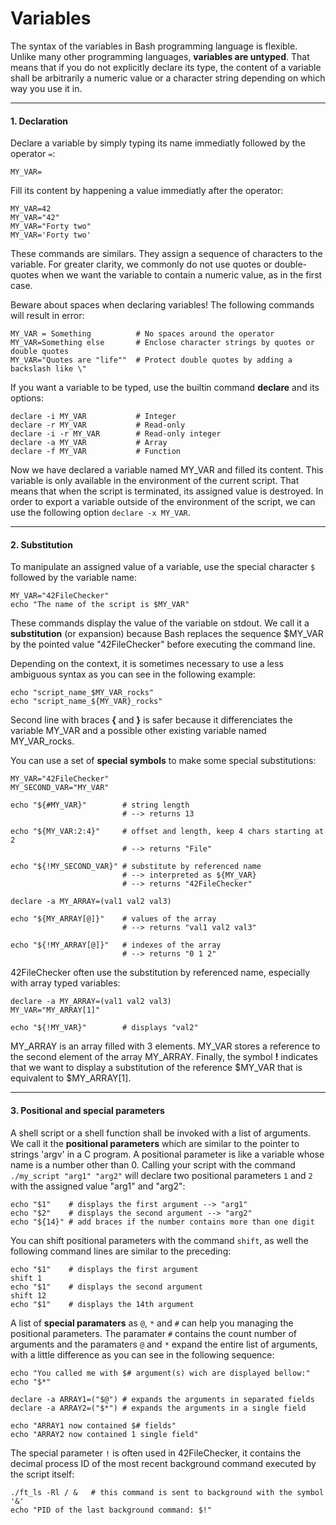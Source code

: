# Variables

The syntax of the variables in Bash programming language is flexible. Unlike many other programming languages, **variables are untyped**. That means that if you do not explicitly declare its type, the content of a variable shall be arbitrarily a numeric value or a character string depending on which way you use it in.

***

#### <a name="part1"></a>1. Declaration

Declare a variable by simply typing its name immediatly followed by the operator `=`:

```shell
MY_VAR=
```

Fill its content by happening a value immediatly after the operator:

```shell
MY_VAR=42
MY_VAR="42"
MY_VAR="Forty two"
MY_VAR='Forty two'
```

These commands are similars. They assign a sequence of characters to the variable.
For greater clarity, we commonly do not use quotes or double-quotes when we want the variable to contain a numeric value, as in the first case.

Beware about spaces when declaring variables! 
The following commands will result in error:

```shell
MY_VAR = Something          # No spaces around the operator
MY_VAR=Something else       # Enclose character strings by quotes or double quotes
MY_VAR="Quotes are "life""  # Protect double quotes by adding a backslash like \"
```

If you want a variable to be typed, use the builtin command **declare** and its options:

```shell
declare -i MY_VAR           # Integer
declare -r MY_VAR           # Read-only
declare -i -r MY_VAR        # Read-only integer
declare -a MY_VAR           # Array
declare -f MY_VAR           # Function
```

Now we have declared a variable named MY_VAR and filled its content. This variable is only available in the environment of the current script. That means that when the script is terminated, its assigned value is destroyed. In order to export a variable outside of the environment of the script, we can use the following option `declare -x MY_VAR`.

***

#### <a name="part2"></a>2. Substitution

To manipulate an assigned value of a variable, use the special character `$` followed by the variable name:

```shell
MY_VAR="42FileChecker"
echo "The name of the script is $MY_VAR"
```

These commands display the value of the variable on stdout. We call it a **substitution** (or expansion) because Bash replaces the sequence $MY_VAR by the pointed value "42FileChecker" before executing the command line.

Depending on the context, it is sometimes necessary to use a less ambiguous syntax as you can see in the following example:

```shell
echo "script_name_$MY_VAR_rocks"
echo "script_name_${MY_VAR}_rocks"
```

Second line with braces **{** and **}** is safer because it differenciates the variable MY_VAR and a possible other existing variable named MY_VAR_rocks.

You can use a set of **special symbols** to make some special substitutions:

```shell
MY_VAR="42FileChecker"
MY_SECOND_VAR="MY_VAR"

echo "${#MY_VAR}"        # string length
                         # --> returns 13

echo "${MY_VAR:2:4}"     # offset and length, keep 4 chars starting at 2
                         # --> returns "File"

echo "${!MY_SECOND_VAR}" # substitute by referenced name
                         # --> interpreted as ${MY_VAR}
                         # --> returns "42FileChecker"

declare -a MY_ARRAY=(val1 val2 val3)

echo "${MY_ARRAY[@]}"    # values of the array 
                         # --> returns "val1 val2 val3"

echo "${!MY_ARRAY[@]}"   # indexes of the array 
                         # --> returns "0 1 2"
```

42FileChecker often use the substitution by referenced name, especially with array typed variables:

```shell
declare -a MY_ARRAY=(val1 val2 val3)    
MY_VAR="MY_ARRAY[1]"

echo "${!MY_VAR}"        # displays "val2"
```

MY_ARRAY is an array filled with 3 elements. MY_VAR stores a reference to the second element of the array MY_ARRAY. Finally, the symbol **!** indicates that we want to display a substitution of the reference $MY_VAR that is equivalent to $MY_ARRAY[1].

***

#### <a name="part3"></a>3. Positional and special parameters

A shell script or a shell function shall be invoked with a list of arguments. We call it the **positional parameters** which are similar to the pointer to strings 'argv' in a C program. A positional parameter is like a variable whose name is a number other than 0. Calling your script with the command `./my_script "arg1" "arg2"` will declare two positional parameters `1` and `2` with the assigned value "arg1" and "arg2":

```shell
echo "$1"    # displays the first argument --> "arg1"
echo "$2"    # displays the second argument --> "arg2"
echo "${14}" # add braces if the number contains more than one digit
```

You can shift positional parameters with the command `shift`, as well the following command lines are similar to the preceding:

```shell
echo "$1"    # displays the first argument
shift 1
echo "$1"    # displays the second argument
shift 12
echo "$1"    # displays the 14th argument
```

A list of **special paramaters** as `@`, `*` and `#` can help you managing the positional parameters. The paramater `#` contains the count number of arguments and the paramaters `@` and `*` expand the entire list of arguments, with a little difference as you can see in the following sequence:

```shell
echo "You called me with $# argument(s) wich are displayed bellow:"
echo "$*"

declare -a ARRAY1=("$@") # expands the arguments in separated fields
declare -a ARRAY2=("$*") # expands the arguments in a single field

echo "ARRAY1 now contained $# fields"
echo "ARRAY2 now contained 1 single field"
```

The special parameter `!` is often used in 42FileChecker, it contains the decimal process ID of the most recent background command executed by the script itself:

```shell
./ft_ls -Rl / &   # this command is sent to background with the symbol '&'
echo "PID of the last background command: $!"
```